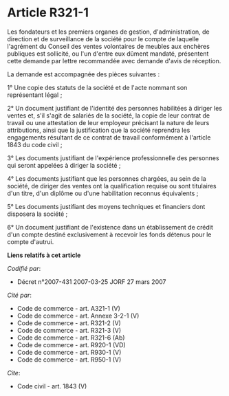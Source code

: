 # Article R321-1

Les fondateurs et les premiers organes de gestion, d'administration, de direction et de surveillance de la société pour le
compte de laquelle l'agrément du Conseil des ventes volontaires de meubles aux enchères publiques est sollicité, ou l'un
d'entre eux dûment mandaté, présentent cette demande par lettre recommandée avec demande d'avis de réception.

La demande est accompagnée des pièces suivantes :

1° Une copie des statuts de la société et de l'acte nommant son représentant légal ;

2° Un document justifiant de l'identité des personnes habilitées à diriger les ventes et, s'il s'agit de salariés de la
société, la copie de leur contrat de travail ou une attestation de leur employeur précisant la nature de leurs attributions,
ainsi que la justification que la société reprendra les engagements résultant de ce contrat de travail conformément à
l'article 1843 du code civil ;

3° Les documents justifiant de l'expérience professionnelle des personnes qui seront appelées à diriger la société ;

4° Les documents justifiant que les personnes chargées, au sein de la société, de diriger des ventes ont la qualification
requise ou sont titulaires d'un titre, d'un diplôme ou d'une habilitation reconnus équivalents ;

5° Les documents justifiant des moyens techniques et financiers dont disposera la société ;

6° Un document justifiant de l'existence dans un établissement de crédit d'un compte destiné exclusivement à recevoir les
fonds détenus pour le compte d'autrui.

**Liens relatifs à cet article**

_Codifié par_:

  - Décret n°2007-431 2007-03-25 JORF 27 mars 2007

_Cité par_:

  - Code de commerce - art. A321-1 (V)
  - Code de commerce - art. Annexe 3-2-1 (V)
  - Code de commerce - art. R321-2 (V)
  - Code de commerce - art. R321-3 (V)
  - Code de commerce - art. R321-6 (Ab)
  - Code de commerce - art. R920-1 (VD)
  - Code de commerce - art. R930-1 (V)
  - Code de commerce - art. R950-1 (V)

_Cite_:

  - Code civil - art. 1843 (V)
